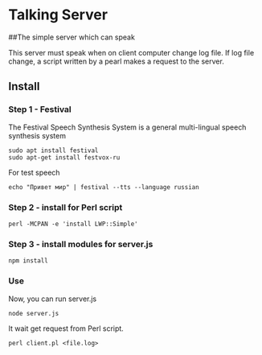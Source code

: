 # Talking Server

##The simple server which can speak

This server must speak when on client computer change log file.
If log file change, a script written by a pearl makes a request to the server.

## Install

### Step 1 - Festival
The Festival Speech Synthesis System is a
general multi-lingual speech synthesis system
```
sudo apt install festival
sudo apt-get install festvox-ru
```
For test speech
```
echo "Привет мир" | festival --tts --language russian
```
### Step 2 - install for Perl script
```
perl -MCPAN -e 'install LWP::Simple'
```
### Step 3 - install modules for server.js
```
npm install
```
### Use

Now, you can run server.js
```
node server.js
```
It wait get request from Perl script.
```
perl client.pl <file.log>
```
